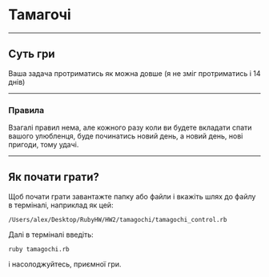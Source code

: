 # Тамагочі
***
## Суть гри
Ваша задача протриматись як можна довше (я не зміг протриматись і 14 днів)
***
### Правила 
Взагалі правил нема, але кожного разу коли ви будете вкладати спати вашого улюбленця, буде починатись новий день, а новий день, нові пригоди, тому удачі.
***
## Як почати грати?
Щоб почати грати завантажте папку або файли і вкажіть шлях до файлу в терміналі, наприклад як цей:
```
/Users/alex/Desktop/RubyHW/HW2/tamagochi/tamagochi_control.rb
```
Далі в терміналі введіть:
```
ruby tamagochi.rb
```
i насолоджуйтесь, приємної гри.

